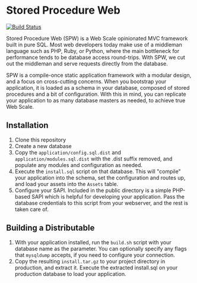 # Stored Procedure Web

[![Build Status](https://travis-ci.org/SQLOL/StoredProcedureWeb.png?branch=master)](https://travis-ci.org/SQLOL/StoredProcedureWeb)

Stored Procedure Web (SPW) is a Web Scale opinionated MVC framework built in
pure SQL. Most web developers today make use of a middleman language such as
PHP, Ruby, or Python, where the main bottleneck for performance tends to be
database access round-trips. With SPW, we cut out the middleman and serve
requests directly from the database.

SPW is a compile-once static application framework with a modular design, and
a focus on cross-cutting concerns. When you bootstrap your application, it is
loaded as a schema in your database, composed of stored procedures and a bit
of configuration. With this in mind, you can replicate your application to as
many database masters as needed, to achieve true Web Scale.

## Installation

1. Clone this repository
2. Create a new database
3. Copy the `application/config.sql.dist` and `application/modules.sql.dist`
with the .dist suffix removed, and populate any modules and configuration
as needed.
4. Execute the `install.sql` script on that database. This will "compile" your
application into the schema, set the configuration and routes up, and load your
assets into the `Assets` table.
5. Configure your SAPI. Included in the public directory is a simple PHP-based
SAPI which is helpful for developing your application. Pass the database
credentials to this script from your webserver, and the rest is taken care of.

## Building a Distributable

1. With your application installed, run the `build.sh` script with your database
name as the parameter. You can optionally specify any flags that `mysqldump`
accepts, if you need to configure your connection.
2. Copy the resulting `install.tar.gz` to your project directory in production,
and extract it. Execute the extracted install.sql on your production database
to load your application.
